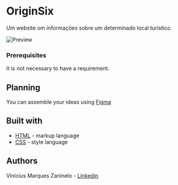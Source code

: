 # OriginSix

Um website om informações sobre um determinado local turístico.

![Preview](https://github.com/viniciuszaninelo/DESAFIOS-ROCKETSEAT/tree/main/01-Local-Turistico/.github)


### Prerequisites
It is not necessary to have a requirement.

## Planning 
You can assemble your ideas using [Figma](https://www.figma.com/) <br>

## Built with 
- [HTML](https://developer.mozilla.org/pt-BR/docs/Web/HTML) - markup language
- [CSS](https://developer.mozilla.org/pt-BR/docs/Web/CSS) - style language

## Authors 
Vinícius Marques Zaninelo - [Linkedin](https://www.linkedin.com/in/vin%C3%ADciuszaninelo/)